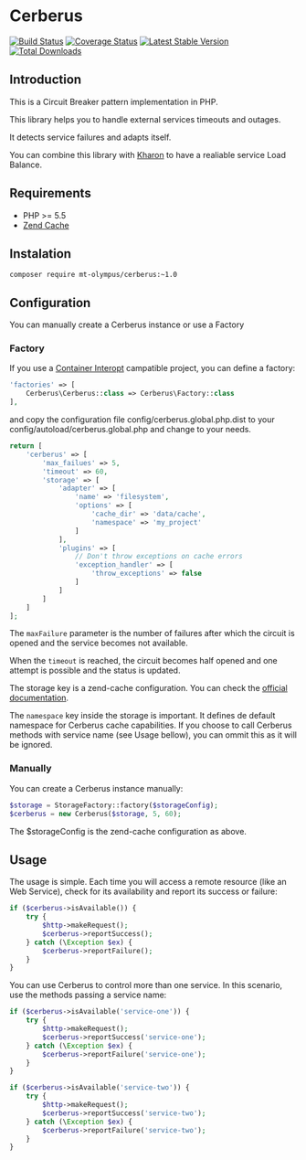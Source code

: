 # Cerberus

[![Build Status](https://travis-ci.org/mt-olympus/cerberus.svg?branch=master)](https://travis-ci.org/mt-olympus/cerberus) [![Coverage Status](https://coveralls.io/repos/Lansoweb/cerberus/badge.svg?branch=master&service=github)](https://coveralls.io/github/Lansoweb/cerberus?branch=master) [![Latest Stable Version](https://poser.pugx.org/mt-olympus/cerberus/v/stable.svg)](https://packagist.org/packages/mt-olympus/cerberus) [![Total Downloads](https://poser.pugx.org/mt-olympus/cerberus/downloads.svg)](https://packagist.org/packages/mt-olympus/cerberus) 

## Introduction

This is a Circuit Breaker pattern implementation in PHP.

This library helps you to handle external services timeouts and outages.

It detects service failures and adapts itself. 

You can combine this library with [Kharon](https://github.com/mt-olympus/kharon) to have a realiable service Load Balance.   

## Requirements

* PHP >= 5.5
* [Zend Cache](https://github.com/zendframework/zend-cache)

## Instalation

```
composer require mt-olympus/cerberus:~1.0
```

## Configuration

You can manually create a Cerberus instance or use a Factory

### Factory

If you use a [Container Interopt](https://github.com/container-interop/container-interop) campatible project,
you can define a factory:

```php
'factories' => [
    Cerberus\Cerberus::class => Cerberus\Factory::class
],
```

and copy the configuration file config/cerberus.global.php.dist to your config/autoload/cerberus.global.php and change to your needs.

```php
return [
    'cerberus' => [
        'max_failues' => 5,
        'timeout' => 60,
        'storage' => [
            'adapter' => [
                'name' => 'filesystem',
                'options' => [
                    'cache_dir' => 'data/cache',
                    'namespace' => 'my_project'
                ]
            ],
            'plugins' => [
                // Don't throw exceptions on cache errors
                'exception_handler' => [
                    'throw_exceptions' => false
                ]
            ]
        ]
    ]
];
```

The `maxFailure` parameter is the number of failures after which the circuit is opened and the service becomes not available.

When the `timeout` is reached, the circuit becomes half opened and one attempt is possible and the status is updated.

The storage key is a zend-cache configuration. You can check the [official documentation](https://github.com/zendframework/zend-cache).

The `namespace` key inside the storage is important. It defines de default namespace for Cerberus cache capabilities. If
you choose to call Cerberus methods with service name (see Usage bellow), you can ommit this as it will be ignored.  

### Manually

You can create a Cerberus instance manually:

```php
$storage = StorageFactory::factory($storageConfig);
$cerberus = new Cerberus($storage, 5, 60);
```

The $storageConfig is the zend-cache configuration as above.

## Usage

The usage is simple. Each time you will access a remote resource (like an Web Service), check for its availability and report its success or failure:

```php
if ($cerberus->isAvailable()) {
    try {
        $http->makeRequest();
        $cerberus->reportSuccess();
    } catch (\Exception $ex) {
        $cerberus->reportFailure();
    }
}
``` 

You can use Cerberus to control more than one service. In this scenario, use the methods passing a service name:

```php
if ($cerberus->isAvailable('service-one')) {
    try {
        $http->makeRequest();
        $cerberus->reportSuccess('service-one');
    } catch (\Exception $ex) {
        $cerberus->reportFailure('service-one');
    }
}

if ($cerberus->isAvailable('service-two')) {
    try {
        $http->makeRequest();
        $cerberus->reportSuccess('service-two');
    } catch (\Exception $ex) {
        $cerberus->reportFailure('service-two');
    }
}
```
